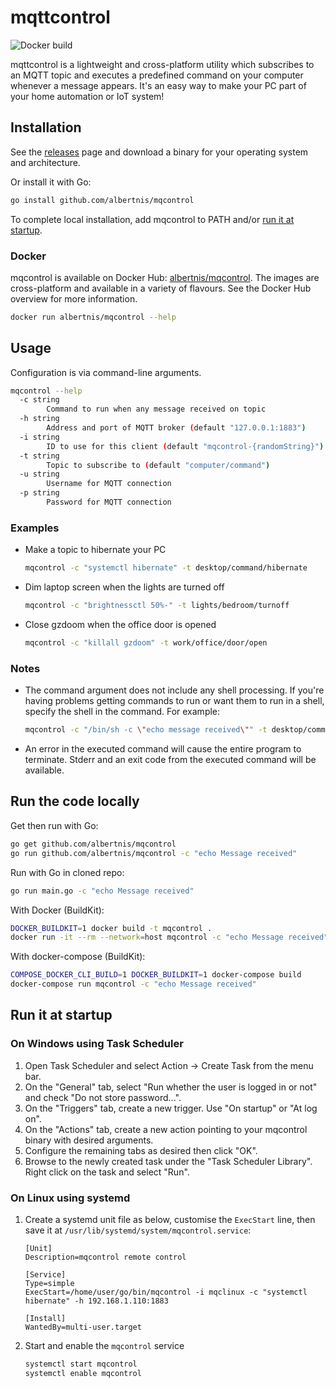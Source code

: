 # mqttcontrol

![Docker build](https://github.com/albertnis/mqcontrol/workflows/Docker%20build/badge.svg)

mqttcontrol is a lightweight and cross-platform utility which subscribes to an MQTT topic and executes a predefined command on your computer whenever a message appears. It's an easy way to make your PC part of your home automation or IoT system!

## Installation

See the [releases](https://github.com/guowushi/mqcontrol/releases) page and download a binary for your operating system and architecture.

Or install it with Go:

```sh
go install github.com/albertnis/mqcontrol
```

To complete local installation, add mqcontrol to PATH and/or [run it at startup](#run-it-at-startup).

### Docker

mqcontrol is available on Docker Hub: [albertnis/mqcontrol](https://hub.docker.com/r/albertnis/mqcontrol). The images are cross-platform and available in a variety of flavours. See the Docker Hub overview for more information.

```sh
docker run albertnis/mqcontrol --help
```

## Usage

Configuration is via command-line arguments.

```bash
mqcontrol --help
  -c string
        Command to run when any message received on topic
  -h string
        Address and port of MQTT broker (default "127.0.0.1:1883")
  -i string
        ID to use for this client (default "mqcontrol-{randomString}")
  -t string
        Topic to subscribe to (default "computer/command")
  -u string
        Username for MQTT connection
  -p string
        Password for MQTT connection
```

### Examples

- Make a topic to hibernate your PC

  ```bash
  mqcontrol -c "systemctl hibernate" -t desktop/command/hibernate
  ```

- Dim laptop screen when the lights are turned off

  ```bash
  mqcontrol -c "brightnessctl 50%-" -t lights/bedroom/turnoff
  ```

- Close gzdoom when the office door is opened

  ```bash
  mqcontrol -c "killall gzdoom" -t work/office/door/open
  ```

### Notes

- The command argument does not include any shell processing. If you're having problems getting commands to run or want them to run in a shell, specify the shell in the command. For example:

  ```bash
  mqcontrol -c "/bin/sh -c \"echo message received\"" -t desktop/command/hibernate
  ```

- An error in the executed command will cause the entire program to terminate. Stderr and an exit code from the executed command will be available.

## Run the code locally

Get then run with Go:

```bash
go get github.com/albertnis/mqcontrol
go run github.com/albertnis/mqcontrol -c "echo Message received"
```

Run with Go in cloned repo:

```bash
go run main.go -c "echo Message received"
```

With Docker (BuildKit):

```bash
DOCKER_BUILDKIT=1 docker build -t mqcontrol .
docker run -it --rm --network=host mqcontrol -c "echo Message received"
```

With docker-compose (BuildKit):

```bash
COMPOSE_DOCKER_CLI_BUILD=1 DOCKER_BUILDKIT=1 docker-compose build
docker-compose run mqcontrol -c "echo Message received"
```

## Run it at startup

### On Windows using Task Scheduler

1. Open Task Scheduler and select Action -> Create Task from the menu bar.
1. On the "General" tab, select "Run whether the user is logged in or not" and check "Do not store password...".
1. On the "Triggers" tab, create a new trigger. Use "On startup" or "At log on".
1. On the "Actions" tab, create a new action pointing to your mqcontrol binary with desired arguments.
1. Configure the remaining tabs as desired then click "OK".
1. Browse to the newly created task under the "Task Scheduler Library". Right click on the task and select "Run".

### On Linux using systemd

1. Create a systemd unit file as below, customise the `ExecStart` line, then save it at `/usr/lib/systemd/system/mqcontrol.service`:

   ```service
   [Unit]
   Description=mqcontrol remote control

   [Service]
   Type=simple
   ExecStart=/home/user/go/bin/mqcontrol -i mqclinux -c "systemctl hibernate" -h 192.168.1.110:1883

   [Install]
   WantedBy=multi-user.target
   ```

1. Start and enable the `mqcontrol` service

   ```sh
   systemctl start mqcontrol
   systemctl enable mqcontrol
   ```
